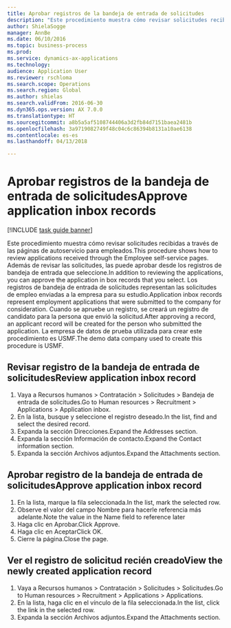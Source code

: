 ```yaml
--- 
title: Aprobar registros de la bandeja de entrada de solicitudes
description: "Este procedimiento muestra cómo revisar solicitudes recibidas a través de las páginas de autoservicio para empleados."
author: ShielaSogge
manager: AnnBe
ms.date: 06/10/2016
ms.topic: business-process
ms.prod: 
ms.service: dynamics-ax-applications
ms.technology: 
audience: Application User
ms.reviewer: rschloma
ms.search.scope: Operations
ms.search.region: Global
ms.author: shielas
ms.search.validFrom: 2016-06-30
ms.dyn365.ops.version: AX 7.0.0
ms.translationtype: HT
ms.sourcegitcommit: a8b5a5af5108744406a3d2fb84d7151baea2481b
ms.openlocfilehash: 3a9719082749f48c04c6c86394b8131a10ae6138
ms.contentlocale: es-es
ms.lasthandoff: 04/13/2018

---
```

# <a name="approve-application-inbox-records"></a><span data-ttu-id="4d780-103">Aprobar registros de la bandeja de entrada de solicitudes</span><span class="sxs-lookup"><span data-stu-id="4d780-103">Approve application inbox records</span></span>

[!INCLUDE [task guide banner](../../includes/task-guide-banner.md)]

<span data-ttu-id="4d780-104">Este procedimiento muestra cómo revisar solicitudes recibidas a través de las páginas de autoservicio para empleados.</span><span class="sxs-lookup"><span data-stu-id="4d780-104">This procedure shows how to review applications received through the Employee self-service pages.</span></span> <span data-ttu-id="4d780-105">Además de revisar las solicitudes, las puede aprobar desde los registros de bandeja de entrada que seleccione.</span><span class="sxs-lookup"><span data-stu-id="4d780-105">In addition to reviewing the applications, you can approve the application in box records that you select.</span></span> <span data-ttu-id="4d780-106">Los registros de bandeja de entrada de solicitudes representan las solicitudes de empleo enviadas a la empresa para su estudio.</span><span class="sxs-lookup"><span data-stu-id="4d780-106">Application inbox records represent employment applications that were submitted to the company for consideration.</span></span> <span data-ttu-id="4d780-107">Cuando se apruebe un registro, se creará un registro de candidato para la persona que envió la solicitud.</span><span class="sxs-lookup"><span data-stu-id="4d780-107">After approving a record, an applicant record will be created for the person who submitted the application.</span></span> <span data-ttu-id="4d780-108">La empresa de datos de prueba utilizada para crear este procedimiento es USMF.</span><span class="sxs-lookup"><span data-stu-id="4d780-108">The demo data company used to create this procedure is USMF.</span></span>


## <a name="review-application-inbox-record"></a><span data-ttu-id="4d780-109">Revisar registro de la bandeja de entrada de solicitudes</span><span class="sxs-lookup"><span data-stu-id="4d780-109">Review application inbox record</span></span>
1. <span data-ttu-id="4d780-110">Vaya a Recursos humanos > Contratación > Solicitudes > Bandeja de entrada de solicitudes.</span><span class="sxs-lookup"><span data-stu-id="4d780-110">Go to Human resources > Recruitment > Applications > Application inbox.</span></span>
2. <span data-ttu-id="4d780-111">En la lista, busque y seleccione el registro deseado.</span><span class="sxs-lookup"><span data-stu-id="4d780-111">In the list, find and select the desired record.</span></span>
3. <span data-ttu-id="4d780-112">Expanda la sección Direcciones.</span><span class="sxs-lookup"><span data-stu-id="4d780-112">Expand the Addresses section.</span></span>
4. <span data-ttu-id="4d780-113">Expanda la sección Información de contacto.</span><span class="sxs-lookup"><span data-stu-id="4d780-113">Expand the Contact information section.</span></span>
5. <span data-ttu-id="4d780-114">Expanda la sección Archivos adjuntos.</span><span class="sxs-lookup"><span data-stu-id="4d780-114">Expand the Attachments section.</span></span>

## <a name="approve-application-inbox-record"></a><span data-ttu-id="4d780-115">Aprobar registro de la bandeja de entrada de solicitudes</span><span class="sxs-lookup"><span data-stu-id="4d780-115">Approve application inbox record</span></span>
1. <span data-ttu-id="4d780-116">En la lista, marque la fila seleccionada.</span><span class="sxs-lookup"><span data-stu-id="4d780-116">In the list, mark the selected row.</span></span>
2. <span data-ttu-id="4d780-117">Observe el valor del campo Nombre para hacerle referencia más adelante.</span><span class="sxs-lookup"><span data-stu-id="4d780-117">Note the value in the Name field to reference later</span></span>
3. <span data-ttu-id="4d780-118">Haga clic en Aprobar.</span><span class="sxs-lookup"><span data-stu-id="4d780-118">Click Approve.</span></span>
4. <span data-ttu-id="4d780-119">Haga clic en Aceptar</span><span class="sxs-lookup"><span data-stu-id="4d780-119">Click OK.</span></span>
5. <span data-ttu-id="4d780-120">Cierre la página.</span><span class="sxs-lookup"><span data-stu-id="4d780-120">Close the page.</span></span>

## <a name="view-the-newly-created-application-record"></a><span data-ttu-id="4d780-121">Ver el registro de solicitud recién creado</span><span class="sxs-lookup"><span data-stu-id="4d780-121">View the newly created application record</span></span>
1. <span data-ttu-id="4d780-122">Vaya a Recursos humanos > Contratación > Solicitudes > Solicitudes.</span><span class="sxs-lookup"><span data-stu-id="4d780-122">Go to Human resources > Recruitment > Applications > Applications.</span></span>
2. <span data-ttu-id="4d780-123">En la lista, haga clic en el vínculo de la fila seleccionada.</span><span class="sxs-lookup"><span data-stu-id="4d780-123">In the list, click the link in the selected row.</span></span>
3. <span data-ttu-id="4d780-124">Expanda la sección Archivos adjuntos.</span><span class="sxs-lookup"><span data-stu-id="4d780-124">Expand the Attachments section.</span></span>



